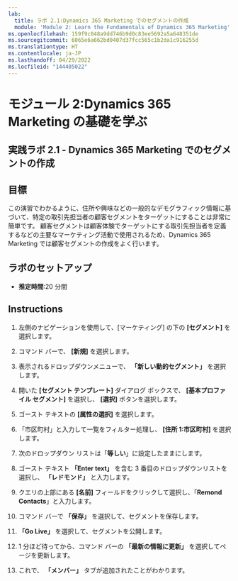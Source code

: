```yaml
---
lab:
  title: ラボ 2.1:Dynamics 365 Marketing でのセグメントの作成
  module: 'Module 2: Learn the Fundamentals of Dynamics 365 Marketing'
ms.openlocfilehash: 159f9c048a9dd746b9d0c83ee5692a5a648351de
ms.sourcegitcommit: 6065e6a662bd0407d37fcc565c1b2da1c916255d
ms.translationtype: HT
ms.contentlocale: ja-JP
ms.lasthandoff: 04/29/2022
ms.locfileid: "144405022"
---
```

<a name="module-2-learn-the-fundamentals-of-dynamics-365-marketing"></a>モジュール 2:Dynamics 365 Marketing の基礎を学ぶ
========================

## <a name="practice-lab-21---create-a-segment-in-dynamics-365-marketing"></a>実践ラボ 2.1 - Dynamics 365 Marketing でのセグメントの作成

## <a name="objectives"></a>目標

この演習でわかるように、住所や興味などの一般的なデモグラフィック情報に基づいて、特定の取引先担当者の顧客セグメントをターゲットにすることは非常に簡単です。 顧客セグメントは顧客体験でターゲットにする取引先担当者を定義するなどの主要なマーケティング活動で使用されるため、Dynamics 365 Marketing では顧客セグメントの作成をよく行います。

## <a name="lab-setup"></a>ラボのセットアップ

  - **推定時間**:20 分間

## <a name="instructions"></a>Instructions


1. 左側のナビゲーションを使用して、[マーケティング] の下の **[セグメント]** を選択します。  

2. コマンド バーで、 **[新規]** を選択します。

3. 表示されるドロップダウンメニューで、 **「新しい動的セグメント」** を選択します。

4. 開いた **[セグメント テンプレート]** ダイアログ ボックスで、 **[基本プロファイル セグメント]** を選択し、 **[選択]** ボタンを選択します。

5. ゴースト テキストの **[属性の選択]** を選択します。

6. 「市区町村」と入力して一覧をフィルター処理し、 **[住所 1:市区町村]** を選択します。

7. 次のドロップダウン リストは「**等しい**」に設定したままにします。 

8. ゴースト テキスト **「Enter text」** を含む 3 番目のドロップダウンリストを選択し、 **「レドモンド」** と入力します。

9. クエリの上部にある **[名前]** フィールドをクリックして選択し、「**Remond Contacts**」と入力します。

10. コマンド バーで **「保存」** を選択して、セグメントを保存します。

11. **「Go Live」** を選択して、セグメントを公開します。

12. 1 分ほど待ってから、コマンド バーの **「最新の情報に更新」** を選択してページを更新します。 

13. これで、 **「メンバー」** タブが追加されたことがわかります。 
